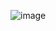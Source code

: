 ![image](https://user-images.githubusercontent.com/79454375/220173434-02282f40-cfa8-4d4c-ae89-7f1e9d2026e2.png)
